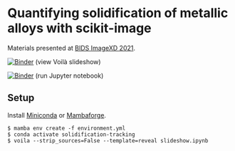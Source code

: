 # Quantifying solidification of metallic alloys with scikit-image

Materials presented at [BIDS ImageXD
2021](https://bids.berkeley.edu/events/imagexd-2021).

[![Binder](https://mybinder.org/badge_logo.svg)](https://mybinder.org/v2/gh/cgusb/solidification-tracking.git/main?urlpath=%2Fvoila%2Frender%2Fslideshow.ipynb?voila-template=reveal) (view Voilà slideshow)

[![Binder](https://mybinder.org/badge.svg)](https://mybinder.org/v2/gh/cgusb/solidification-tracking/main?filepath=slideshow.ipynb) (run Jupyter notebook)

## Setup

Install [Miniconda](https://docs.conda.io/en/latest/miniconda.html) or
[Mambaforge](https://github.com/conda-forge/miniforge#mambaforge).

    $ mamba env create -f environment.yml
    $ conda activate solidification-tracking
    $ voila --strip_sources=False --template=reveal slideshow.ipynb
